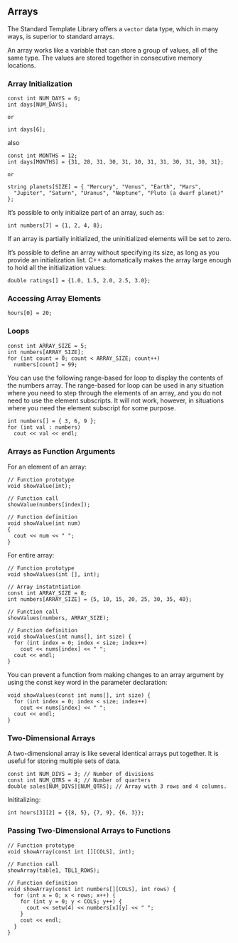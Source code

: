 ## Arrays
The Standard Template Library offers a `vector` data type, which in
many ways, is superior to standard arrays.

An array works like a variable that can store a group of values, all of the same type. The
values are stored together in consecutive memory locations.
### Array Initialization
```
const int NUM_DAYS = 6;
int days[NUM_DAYS];

or

int days[6];
```
also
```
const int MONTHS = 12;
int days[MONTHS] = {31, 28, 31, 30, 31, 30, 31, 31, 30, 31, 30, 31};

or

string planets[SIZE] = { "Mercury", "Venus", "Earth", "Mars",
  "Jupiter", "Saturn", "Uranus", "Neptune", "Pluto (a dwarf planet)" };
```
It’s possible to only initialize part of an array, such as:
```
int numbers[7] = {1, 2, 4, 8};
```
If an array is partially initialized, the uninitialized elements will be set to zero.

It’s possible to define an array without specifying its size, as long as you provide an initialization
list. C++ automatically makes the array large enough to hold all the initialization
values:
```
double ratings[] = {1.0, 1.5, 2.0, 2.5, 3.0};
```
### Accessing Array Elements
```
hours[0] = 20;
```
### Loops
```
const int ARRAY_SIZE = 5;
int numbers[ARRAY_SIZE];
for (int count = 0; count < ARRAY_SIZE; count++)
  numbers[count] = 99;
```  
You can use the following range-based for loop to display the contents of the numbers array.
The range-based for loop can be used in any situation where you need to step through the
elements of an array, and you do not need to use the element subscripts. It will not work,
however, in situations where you need the element subscript for some purpose.
```
int numbers[] = { 3, 6, 9 };
for (int val : numbers)
  cout << val << endl;
```
### Arrays as Function Arguments
For an element of an array:
```
// Function prototype
void showValue(int);

// Function call
showValue(numbers[index]);

// Function definition
void showValue(int num)
{
  cout << num << " ";
}
```
For entire array:
```
// Function prototype
void showValues(int [], int);

// Array instatntiation
const int ARRAY_SIZE = 8;
int numbers[ARRAY_SIZE] = {5, 10, 15, 20, 25, 30, 35, 40};

// Function call
showValues(numbers, ARRAY_SIZE);

// Function definition
void showValues(int nums[], int size) {
  for (int index = 0; index < size; index++)
    cout << nums[index] << " ";
  cout << endl;
}
```
You can prevent a function from making
changes to an array argument by using the const key word in the parameter declaration:
```
void showValues(const int nums[], int size) {
  for (int index = 0; index < size; index++)
    cout << nums[index] << " ";
  cout << endl;
}
```
### Two-Dimensional Arrays
A two-dimensional array is like several identical arrays put together. It is
useful for storing multiple sets of data.
```
const int NUM_DIVS = 3; // Number of divisions
const int NUM_QTRS = 4; // Number of quarters
double sales[NUM_DIVS][NUM_QTRS]; // Array with 3 rows and 4 columns.
```
Inititalizing:
```
int hours[3][2] = {{8, 5}, {7, 9}, {6, 3}};
```
### Passing Two-Dimensional Arrays to Functions
```
// Function prototype
void showArray(const int [][COLS], int);

// Function call
showArray(table1, TBL1_ROWS);

// Function definition
void showArray(const int numbers[][COLS], int rows) {
  for (int x = 0; x < rows; x++) {
    for (int y = 0; y < COLS; y++) {
      cout << setw(4) << numbers[x][y] << " ";
    }
    cout << endl;
  }
}
```

